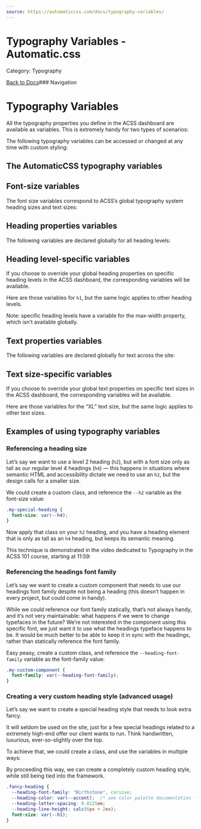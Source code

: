 ```yaml
---
source: https://automaticcss.com/docs/typography-variables/
---
```


# Typography Variables - Automatic.css

Category: Typography

[Back to Docs](https://automaticcss.com/docs)### Navigation

# Typography Variables

All the typography properties you define in the ACSS dashboard are available as variables. This is extremely handy for two types of scenarios:

The following typography variables can be accessed or changed at any time with custom styling:

## The AutomaticCSS typography variables

## Font-size variables

The font size variables correspond to ACSS’s global typography system heading sizes and text sizes:

## Heading properties variables

The following variables are declared globally for all heading levels:

## Heading level-specific variables

If you choose to override your global heading properties on specific heading levels in the ACSS dashboard, the corresponding variables will be available.

Here are those variables for `h1`, but the same logic applies to other heading levels.

Note: specific heading levels have a variable for the max-width property, which isn’t available globally.

## Text properties variables

The following variables are declared globally for text across the site:

## Text size-specific variables

If you choose to override your global text properties on specific text sizes in the ACSS dashboard, the corresponding variables will be available.

Here are those variables for the “XL” text size, but the same logic applies to other text sizes.

## Examples of using typography variables

### Referencing a heading size

Let’s say we want to use a level 2 heading (`h2`), but with a font size only as tall as our regular level 4 headings (`h4`) — this happens in situations where semantic HTML and accessibility dictate we need to use an `h2`, but the design calls for a smaller size.

We could create a custom class, and reference the `--h2` variable as the font-size value:

```css
.my-special-heading {
  font-size: var(--h4);
}
```

Now apply that class on your `h2` heading, and you have a heading element that is only as tall as an `h4` heading, but keeps its semantic meaning.

This technique is demonstrated in the video dedicated to Typography in the ACSS 101 course, starting at 11:59:

### Referencing the headings font family

Let’s say we want to create a custom component that needs to use our headings font family despite not being a heading (this doesn’t happen in every project, but could come in handy).

While we could reference our font family statically, that’s not always handy, and it‘s not very maintainable: what happens if we were to change typefaces in the future? We’re not interested in the component using this specific font, we just want it to use what the headings typeface happens to be. It would be much better to be able to keep it in sync with the headings, rather than statically reference the font family.

Easy peasy, create a custom class, and reference the `--heading-font-family` variable as the font-family value:

```css
.my-custom-component {
  font-family: var(--heading-font-family);
}
```

### Creating a very custom heading style (advanced usage)

Let’s say we want to create a special heading style that needs to look extra fancy.

It will seldom be used on the site, just for a few special headings related to a extremely high-end offer our client wants to run. Think handwritten, luxurious, ever-so-slightly over the top.

To achieve that, we could create a class, and use the variables in multiple ways:

By proceeding this way, we can create a completely custom heading style, while still being tied into the framework.

```css
.fancy-heading {
  --heading-font-family: "Birthstone", cursive;
  --heading-color: var(--accent);  /* see color palette documentation */
  --heading-letter-spacing: 0.0125em;
  --heading-line-height: calc(6px + 2ex);
  font-size: var(--h1);
}
```

